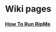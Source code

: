 Wiki pages
==========

### [How To Run RipMe](https://github.com/4pr0n/ripme/wiki/How-To-Run-RipMe)
